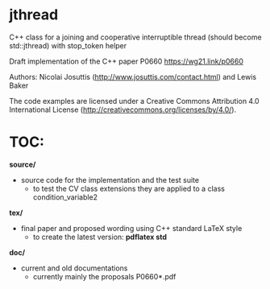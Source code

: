 # jthread
C++ class for a joining and cooperative interruptible thread (should become std::jthread) with stop_token helper

Draft implementation of the C++ paper P0660
  https://wg21.link/p0660

Authors:  Nicolai Josuttis (http://www.josuttis.com/contact.html) and Lewis Baker

The code examples are licensed under a Creative Commons Attribution 4.0 International License 
(http://creativecommons.org/licenses/by/4.0/).

TOC:
====

<b>source/</b>
- source code for the implementation
  and the test suite
  - to test the CV class extensions they are applied to a class condition_variable2

<b>tex/</b>
- final paper and proposed wording using C++ standard LaTeX style
  - to create the latest version:  <b>pdflatex std</b> 

<b>doc/</b>
- current and old documentations
  - currently mainly the proposals P0660*.pdf

